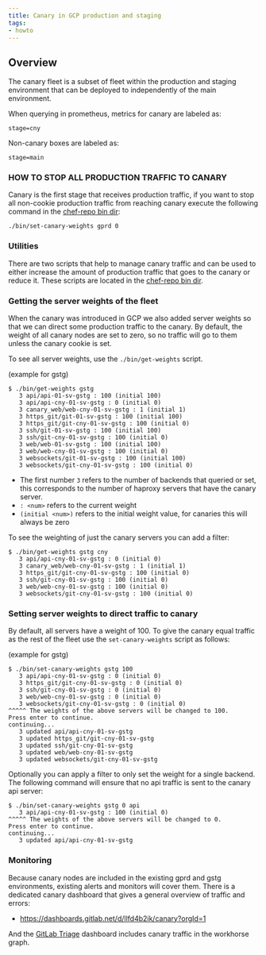 ```yaml
---
title: Canary in GCP production and staging
tags:
- howto
---
```



## Overview
The canary fleet is a subset of fleet within the production and staging
environment that can be deployed to independently of the main environment.

When querying in prometheus, metrics for canary are labeled as:

`stage=cny`

Non-canary boxes are labeled as:

`stage=main`

### HOW TO STOP ALL PRODUCTION TRAFFIC TO CANARY

Canary is the first stage that receives production traffic, if you want to stop
all non-cookie production traffic from reaching canary execute the following command in the
[chef-repo bin dir](https://dev.gitlab.org/cookbooks/chef-repo/tree/master/bin):

```
./bin/set-canary-weights gprd 0
```

### Utilities

There are two scripts that help to manage canary traffic and can be used to
either increase the amount of production traffic that goes to the canary or
reduce it. These scripts are located in the [chef-repo bin
dir](https://dev.gitlab.org/cookbooks/chef-repo/tree/master/bin).

### Getting the server weights of the fleet

When the canary was introduced in GCP we also added server weights so that we
can direct some production traffic to the canary. By default, the weight of all
canary nodes are set to zero, so no traffic will go to them unless the canary
cookie is set.

To see all server weights, use the `./bin/get-weights` script.

(example for gstg)

```
$ ./bin/get-weights gstg
   3 api/api-01-sv-gstg : 100 (initial 100)
   3 api/api-cny-01-sv-gstg : 0 (initial 0)
   3 canary_web/web-cny-01-sv-gstg : 1 (initial 1)
   3 https_git/git-01-sv-gstg : 100 (initial 100)
   3 https_git/git-cny-01-sv-gstg : 100 (initial 0)
   3 ssh/git-01-sv-gstg : 100 (initial 100)
   3 ssh/git-cny-01-sv-gstg : 100 (initial 0)
   3 web/web-01-sv-gstg : 100 (initial 100)
   3 web/web-cny-01-sv-gstg : 100 (initial 0)
   3 websockets/git-01-sv-gstg : 100 (initial 100)
   3 websockets/git-cny-01-sv-gstg : 100 (initial 0)
```

* The first number `3` refers to the number of backends that queried or set, this corresponds to
  the number of haproxy servers that have the canary server.
* `: <num>` refers to the current weight
* `(initial <num>)` refers to the initial weight value, for canaries this will always be zero

To see the weighting of just the canary servers you can add a filter:

```
$ ./bin/get-weights gstg cny
   3 api/api-cny-01-sv-gstg : 0 (initial 0)
   3 canary_web/web-cny-01-sv-gstg : 1 (initial 1)
   3 https_git/git-cny-01-sv-gstg : 100 (initial 0)
   3 ssh/git-cny-01-sv-gstg : 100 (initial 0)
   3 web/web-cny-01-sv-gstg : 100 (initial 0)
   3 websockets/git-cny-01-sv-gstg : 100 (initial 0)

```

### Setting server weights to direct traffic to canary

By default, all servers have a weight of 100. To give the canary equal traffic as
the rest of the fleet use the `set-canary-weights` script as follows:

(example for gstg)

```
$ ./bin/set-canary-weights gstg 100
   3 api/api-cny-01-sv-gstg : 0 (initial 0)
   3 https_git/git-cny-01-sv-gstg : 0 (initial 0)
   3 ssh/git-cny-01-sv-gstg : 0 (initial 0)
   3 web/web-cny-01-sv-gstg : 0 (initial 0)
   3 websockets/git-cny-01-sv-gstg : 0 (initial 0)
^^^^^ The weights of the above servers will be changed to 100.
Press enter to continue.
continuing...
   3 updated api/api-cny-01-sv-gstg
   3 updated https_git/git-cny-01-sv-gstg
   3 updated ssh/git-cny-01-sv-gstg
   3 updated web/web-cny-01-sv-gstg
   3 updated websockets/git-cny-01-sv-gstg

```

Optionally you can apply a filter to only set the weight for a single backend.
The following command will ensure that no api traffic is sent to the canary api
server:

```
$ ./bin/set-canary-weights gstg 0 api
   3 api/api-cny-01-sv-gstg : 100 (initial 0)
^^^^^ The weights of the above servers will be changed to 0.
Press enter to continue.
continuing...
   3 updated api/api-cny-01-sv-gstg

```

### Monitoring

Because canary nodes are included in the existing gprd and gstg environments,
existing alerts and monitors will cover them. There is a dedicated canary
dashboard that gives a general overview of traffic and errors:

* https://dashboards.gitlab.net/d/llfd4b2ik/canary?orgId=1

And the [GitLab Triage](https://dashboards.gitlab.net/d/RZmbBr7mk/gitlab-triage) dashboard includes canary traffic in the workhorse graph.
